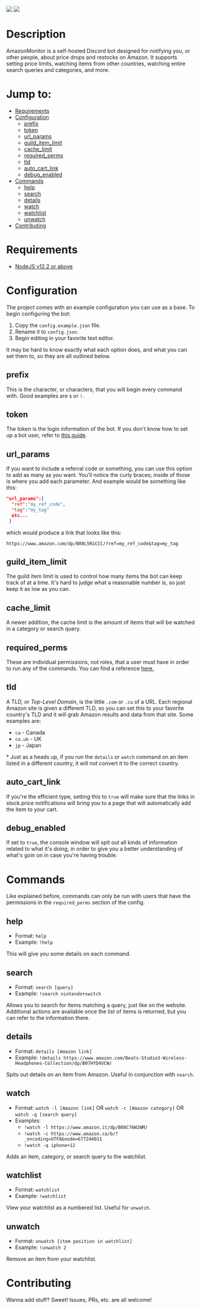 ![](https://img.shields.io/github/package-json/v/SpikeHD/AmazonMonitor) ![](https://img.shields.io/david/SpikeHD/AmazonMonitor)
# Description

AmazonMonitor is a self-hosted Discord bot designed for notifying you, or other people, about price drops and restocks on Amazon. It supports setting price limits, watching items from other countries, watching entire search queries and categories, and more.

# Jump to:

* [Requirements](#requirements)
* [Configuration](#configuration)
  * [prefix](#prefix)
  * [token](#token)
  * [url_params](#url_params)
  * [guild_item_limit](#guild_item_limit)
  * [cache_limit](#cache_limit)
  * [required_perms](#required_perms)
  * [tld](#tld)
  * [auto_cart_link](#auto_cart_link)
  * [debug_enabled](#debug_enabled)
* [Commands](#Commands)
  * [help](#help)
  * [search](#search)
  * [details](#details)
  * [watch](#watch)
  * [watchlist](#watchlist)
  * [unwatch](#unwatch)
* [Contributing](#contributing)


# Requirements

- [NodeJS v12.2 or above](https://nodejs.org/en/)

# Configuration

The project comes with an example configuration you can use as a base. To begin configuring the bot:

1. Copy the `config.example.json` file.
2. Rename it to `config.json`.
3. Begin editing in your favorite text editor.

It may be hard to know exactly what each option does, and what you can set them to, so they are all outlined below.

## prefix

This is the character, or characters, that you will begin every command with. Good examples are `$` or `!`.

## token

The token is the login information of the bot. If you don't know how to set up a bot user, refer to [this guide](https://discordjs.guide/preparations/setting-up-a-bot-application.html#creating-your-bot).

## url_params

If you want to include a referral code or something, you can use this option to add as many as you want. You'll notice the curly braces; inside of those is where you add each parameter. And example would be something like this:

```json
"url_params":{
  "ref":"my_ref_code",
  "tag":"my_tag"
  etc...
 }
```

which would produce a link that looks like this:

```https://www.amazon.com/dp/B08L5R1CCC/?ref=my_ref_code&tag=my_tag```

## guild_item_limit

The guild item limit is used to control how many items the bot can keep track of at a time. It's hard to judge what a reasonable number is, so just keep it as low as you can.

## cache_limit

A newer addition, the cache limit is the amount of items that will be watched in a category or search query.

## required_perms

These are individual permissions, not roles, that a user must have in order to run any of the commands. You can find a reference [here.](https://discord.js.org/#/docs/main/stable/class/Permissions?scrollTo=s-FLAGS)

## tld

A TLD, or *Top-Level Domain*, is the little `.com` or `.ca` of a URL. Each regional Amazon site is given a different TLD, so you can set this to your favorite country's TLD and it will grab Amazon results and data from that site. Some examples are:

* `ca` - Canada
* `co.uk` - UK
* `jp` - Japan

\* Just as a heads up, if you run the `details` or `watch` command on an item listed in a different country, it will not convert it to the correct country.

## auto_cart_link

If you're the efficient type, setting this to `true` will make sure that the links in stock.price notifications will bring you to a page that will automatically add the item to your cart.

## debug_enabled

If set to `true`, the console window will spit out all kinds of information related to what it's doing, in order to give you a better understanding of what's goin on in case you're having trouble.

# Commands

Like explained before, commands can only be run with users that have the permissions in the `required_perms` section of the config.

## help

* Format: `help`
* Example: `!help`

This will give you some details on each command.

## search

* Format: `search [query]`
* Example: `!search nintendo+switch`

Allows you to search for items matching a query, just like on the website. Additional actions are available once the list of items is returned, but you can refer to the information there.

## details

* Format: `details [Amazon link]`
* Example: `!details https://www.amazon.com/Beats-Studio3-Wireless-Headphones-Collection/dp/B07HYD4VCW/`

Spits out details on an item from Amazon. Useful in conjunction with `search`.

## watch

* Format: `watch -l [Amazon link]` OR `watch -c [Amazon category]` OR `watch -q [search query]`
* Examples:
  * `!watch -l https://www.amazon.it/dp/B08C76W2WM/`
  * `!watch -c https://www.amazon.ca/b/?_encoding=UTF8&node=677244011`
  * `!watch -q iphone+12`

Adds an item, category, or search query to the watchlist.

## watchlist

* Format: `watchlist`
* Example: `!watchlist`

View your watchlist as a numbered list. Useful for `unwatch`.

## unwatch

* Format: `unwatch [item position in watchlist]`
* Example: `!unwatch 2`

Remove an item from your watchlist.

# Contributing

Wanna add stuff? Sweet! Issues, PRs, etc. are all welcome!

